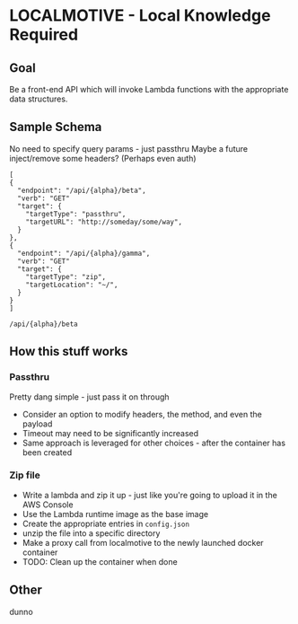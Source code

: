# LOCALMOTIVE - Local Knowledge Required

## Goal
Be a front-end API which will invoke Lambda functions with the
appropriate data structures.

## Sample Schema
No need to specify query params - just passthru
Maybe a future inject/remove some headers? (Perhaps even auth)
```
[
{
  "endpoint": "/api/{alpha}/beta",
  "verb": "GET"
  "target": {
    "targetType": "passthru",
    "targetURL": "http://someday/some/way",
  }
},
{
  "endpoint": "/api/{alpha}/gamma",
  "verb": "GET"
  "target": {
    "targetType": "zip",
    "targetLocation": "~/",
  }
}
]

/api/{alpha}/beta
```

## How this stuff works

### Passthru
Pretty dang simple - just pass it on through
- Consider an option to modify headers, the method, and even the payload
- Timeout may need to be significantly increased
- Same approach is leveraged for other choices - after the container has been created

### Zip file
- Write a lambda and zip it up - just like you're going to upload it in the AWS Console
- Use the Lambda runtime image as the base image
- Create the appropriate entries in `config.json`
- unzip the file into a specific directory
- Make a proxy call from localmotive to the newly launched docker container
- TODO: Clean up the container when done



## Other
dunno